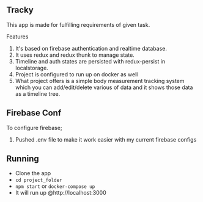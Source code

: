 ## Tracky

This app is made for fulfilling requirements of given task.

Features

1. It's based on firebase authentication and realtime database.
2. It uses redux and redux thunk to manage state.
3. Timeline and auth states are persisted with redux-persist in localstorage.
4. Project is configured to run up on docker as well
5. What project offers is a simple body measurement tracking system which you can add/edit/delete various of data and it shows those data as a timeline tree.

## Firebase Conf

To configure firebase;

1. Pushed .env file to make it work easier with my current firebase configs


## Running

- Clone the app
- `cd project_folder`
- `npm start` or `docker-compose up`
- It will run up @http://localhost:3000
